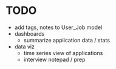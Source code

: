 # TODO
- add tags, notes to User_Job model
- dashboards
    - summarize application data / stats
- data viz
    - time series view of applications
    - interview notepad / prep